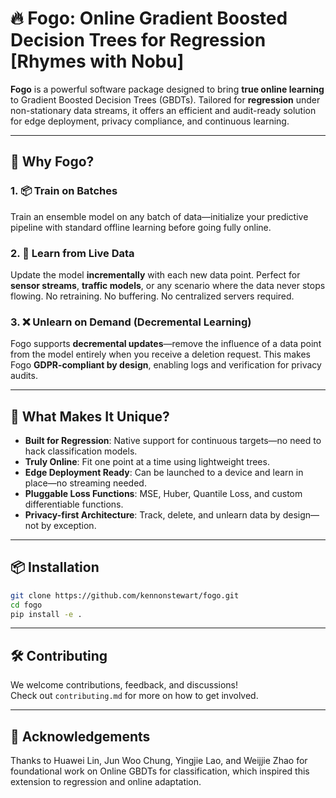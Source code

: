 # 🔥 Fogo: Online Gradient Boosted Decision Trees for Regression [Rhymes with Nobu]

**Fogo** is a powerful software package designed to bring **true online learning** to Gradient Boosted Decision Trees (GBDTs). Tailored for **regression** under non-stationary data streams, it offers an efficient and audit-ready solution for edge deployment, privacy compliance, and continuous learning.

---

## 🚀 Why Fogo?

### 1. 📦 Train on Batches
Train an ensemble model on any batch of data—initialize your predictive pipeline with standard offline learning before going fully online.

### 2. 🔁 Learn from Live Data
Update the model **incrementally** with each new data point. Perfect for **sensor streams**, **traffic models**, or any scenario where the data never stops flowing. No retraining. No buffering. No centralized servers required.

### 3. ❌ Unlearn on Demand (Decremental Learning)
Fogo supports **decremental updates**—remove the influence of a data point from the model entirely when you receive a deletion request. This makes Fogo **GDPR-compliant by design**, enabling logs and verification for privacy audits.

---

## 🧠 What Makes It Unique?

- **Built for Regression**: Native support for continuous targets—no need to hack classification models.
- **Truly Online**: Fit one point at a time using lightweight trees.
- **Edge Deployment Ready**: Can be launched to a device and learn in place—no streaming needed.
- **Pluggable Loss Functions**: MSE, Huber, Quantile Loss, and custom differentiable functions.
- **Privacy-first Architecture**: Track, delete, and unlearn data by design—not by exception.

---

## 📦 Installation

```bash
git clone https://github.com/kennonstewart/fogo.git
cd fogo
pip install -e .
```

---

## 🛠 Contributing

We welcome contributions, feedback, and discussions!  
Check out `contributing.md` for more on how to get involved.

---

## 🙏 Acknowledgements

Thanks to Huawei Lin, Jun Woo Chung, Yingjie Lao, and Weijjie Zhao for foundational work on Online GBDTs for classification, which inspired this extension to regression and online adaptation.
